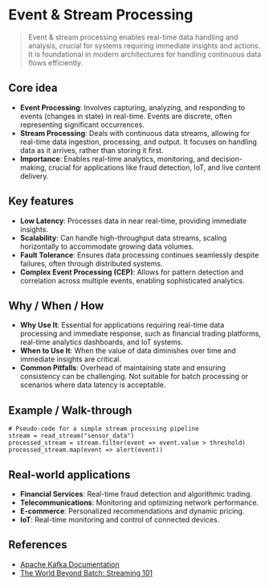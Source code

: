 # Event & Stream Processing

> Event & stream processing enables real-time data handling and analysis, crucial for systems requiring immediate insights and actions. It is foundational in modern architectures for handling continuous data flows efficiently.

## Core idea
- **Event Processing**: Involves capturing, analyzing, and responding to events (changes in state) in real-time. Events are discrete, often representing significant occurrences.
- **Stream Processing**: Deals with continuous data streams, allowing for real-time data ingestion, processing, and output. It focuses on handling data as it arrives, rather than storing it first.
- **Importance**: Enables real-time analytics, monitoring, and decision-making, crucial for applications like fraud detection, IoT, and live content delivery.

## Key features
- **Low Latency**: Processes data in near real-time, providing immediate insights.
- **Scalability**: Can handle high-throughput data streams, scaling horizontally to accommodate growing data volumes.
- **Fault Tolerance**: Ensures data processing continues seamlessly despite failures, often through distributed systems.
- **Complex Event Processing (CEP)**: Allows for pattern detection and correlation across multiple events, enabling sophisticated analytics.

## Why / When / How
- **Why Use It**: Essential for applications requiring real-time data processing and immediate response, such as financial trading platforms, real-time analytics dashboards, and IoT systems.
- **When to Use It**: When the value of data diminishes over time and immediate insights are critical.
- **Common Pitfalls**: Overhead of maintaining state and ensuring consistency can be challenging. Not suitable for batch processing or scenarios where data latency is acceptable.

## Example / Walk-through
```pseudo
# Pseudo-code for a simple stream processing pipeline
stream = read_stream("sensor_data")
processed_stream = stream.filter(event => event.value > threshold)
processed_stream.map(event => alert(event))
```

## Real-world applications
- **Financial Services**: Real-time fraud detection and algorithmic trading.
- **Telecommunications**: Monitoring and optimizing network performance.
- **E-commerce**: Personalized recommendations and dynamic pricing.
- **IoT**: Real-time monitoring and control of connected devices.

## References
- [Apache Kafka Documentation](https://kafka.apache.org/documentation/)
- [The World Beyond Batch: Streaming 101](https://www.oreilly.com/radar/the-world-beyond-batch-streaming-101/)